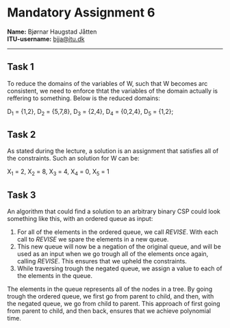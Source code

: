 # Mandatory Assignment 6

**Name:** Bjørnar Haugstad Jåtten \
**ITU-username:** bjja@itu.dk

------------------

## Task 1

To reduce the domains of the variables of W, such that W becomes arc consistent, we need to enforce thtat the variables of the domain actually is reffering to something. Below is the reduced domains:

D<sub>1</sub> = {1,2}, D<sub>2</sub> = {5,7,8}, D<sub>3</sub> = {2,4}, D<sub>4</sub> = {0,2,4}, D<sub>5</sub> = {1,2};

## Task 2

As stated during the lecture, a solution is an assignment that satisfies all of the constraints. Such an solution for W can be: 

X<sub>1</sub> = 2, X<sub>2</sub> = 8,
X<sub>3</sub> = 4,
X<sub>4</sub> = 0,
X<sub>5</sub> = 1

## Task 3

An algorithm that could find a solution to an arbitrary binary CSP could look something like this, with an ordered queue as input:

1. For all of the elements in the ordered queue, we call *REVISE*. With each call to *REVISE* we spare the elements in a new queue.
2. This new queue will now be a negation of the original queue, and will be used as an input when we go trough all of the elements once again, calling *REVISE*. This ensures that we upheld the constraints.
3. While traversing trough the negated queue, we assign a value to each of the elements in the queue.

The elements in the queue represents all of the nodes in a tree. By going trough the ordered queue, we first go from parent to child, and then, with the negated queue, we go from child to parent. This approach of first going from parent to child, and then back, ensures that we achieve polynomial time.